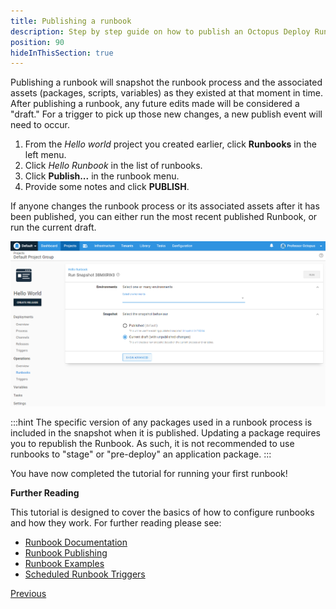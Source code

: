 ```yaml
---
title: Publishing a runbook
description: Step by step guide on how to publish an Octopus Deploy Runbook to use with triggers.
position: 90
hideInThisSection: true
---
```


Publishing a runbook will snapshot the runbook process and the associated assets (packages, scripts, variables) as they existed at that moment in time.  After publishing a runbook, any future edits made will be considered a "draft."  For a trigger to pick up those new changes, a new publish event will need to occur.

1. From the *Hello world* project you created earlier, click **Runbooks** in the left menu.
1. Click *Hello Runbook* in the list of runbooks.
1. Click **Publish...** in the runbook menu.
1. Provide some notes and click **PUBLISH**.

If anyone changes the runbook process or its associated assets after it has been published, you can either run the most recent published Runbook, or run the current draft.

![Running a runbook after it was published and changes were detected](images/run-runbook-post-publish-changes.png "width=500")

:::hint
The specific version of any packages used in a runbook process is included in the snapshot when it is published.  Updating a package requires you to republish the Runbook.  As such, it is not recommended to use runbooks to "stage" or "pre-deploy" an application package.
:::

You have now completed the tutorial for running your first runbook!

**Further Reading**

This tutorial is designed to cover the basics of how to configure runbooks and how they work.  For further reading please see:

- [Runbook Documentation](/docs/runbooks/index.md)
- [Runbook Publishing](/docs/runbooks/runbook-publishing/index.md)
- [Runbook Examples](/docs/runbooks/runbook-examples/index.md)
- [Scheduled Runbook Triggers](/docs/runbooks/scheduled-runbook-trigger/index.md)

<span><a class="btn btn-secondary" href="/docs/getting-started/first-runbook-run/define-the-runbook-process-for-targets">Previous</a></span>